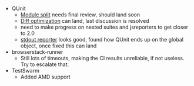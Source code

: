 - QUnit 
    - [Module split](https://github.com/jquery/qunit/pull/785) needs final review, should land soon 
    - [Diff optimization](https://github.com/jquery/qunit/pull/802) can land, last discussion is resolved 
    - need to make progress on nested suites and jsreporters to get closer to 2.0 
    - [stdout reporter](https://github.com/jquery/qunit/pull/790) looks good, found how QUnit ends up on the global object, once fixed this can land 
- browserstack-runner 
    - Still lots of timeouts, making the CI results unreliable, if not useless. Try to escalate that. 
- TestSwarm 
    - Added AMD support
